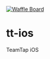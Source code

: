 [![Waffle Board](http://img.shields.io/badge/teamtap%20ios-waffle-blue.svg?style=flat)](https://waffle.io/audioandpixels/tt-ios)

tt-ios
======

TeamTap iOS
